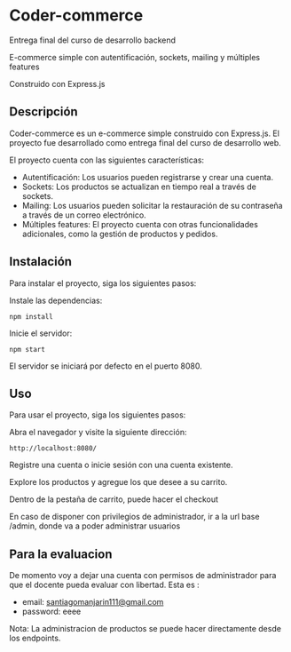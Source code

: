 # Coder-commerce

Entrega final del curso de desarrollo backend

E-commerce simple con autentificación, sockets, mailing y múltiples features

Construido con Express.js

## Descripción
Coder-commerce es un e-commerce simple construido con Express.js. El proyecto fue desarrollado como entrega final del curso de desarrollo web.

El proyecto cuenta con las siguientes características:

* Autentificación: Los usuarios pueden registrarse y crear una cuenta.
* Sockets: Los productos se actualizan en tiempo real a través de sockets.
* Mailing: Los usuarios pueden solicitar la restauración de su contraseña a través de un correo electrónico.
* Múltiples features: El proyecto cuenta con otras funcionalidades adicionales, como la gestión de productos y pedidos.

## Instalación
Para instalar el proyecto, siga los siguientes pasos:

Instale las dependencias:
```
npm install
```

Inicie el servidor:
```
npm start
```

El servidor se iniciará por defecto en el puerto 8080.

## Uso
Para usar el proyecto, siga los siguientes pasos:

Abra el navegador y visite la siguiente dirección:
```
http://localhost:8080/
```
Registre una cuenta o inicie sesión con una cuenta existente.

Explore los productos y agregue los que desee a su carrito.

Dentro de la pestaña de carrito, puede hacer el checkout

En caso de disponer con privilegios de administrador, ir a la url base /admin, donde va a poder administrar usuarios


## **Para la evaluacion**
De momento voy a dejar una cuenta con permisos de administrador para que el docente pueda evaluar con libertad. Esta es :

* email: santiagomanjarin111@gmail.com
* password: eeee

Nota: La administracion de productos se puede hacer directamente desde los endpoints.
